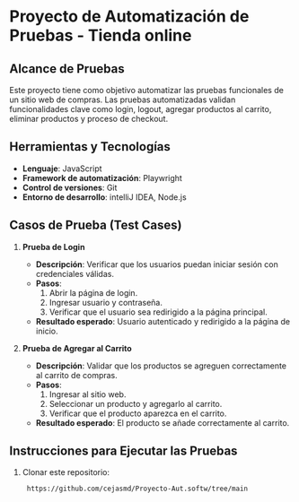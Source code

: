 # Proyecto de Automatización de Pruebas - Tienda online

## Alcance de Pruebas
Este proyecto tiene como objetivo automatizar las pruebas funcionales de un sitio web de compras. Las pruebas automatizadas validan funcionalidades clave como login, logout, agregar productos al carrito, eliminar productos y proceso de checkout.

## Herramientas y Tecnologías
- **Lenguaje**: JavaScript
- **Framework de automatización**: Playwright
- **Control de versiones**: Git
- **Entorno de desarrollo**: intelliJ IDEA, Node.js

## Casos de Prueba (Test Cases)
1. **Prueba de Login**
   - **Descripción**: Verificar que los usuarios puedan iniciar sesión con credenciales válidas.
   - **Pasos**:
     1. Abrir la página de login.
     2. Ingresar usuario y contraseña.
     3. Verificar que el usuario sea redirigido a la página principal.
   - **Resultado esperado**: Usuario autenticado y redirigido a la página de inicio.

2. **Prueba de Agregar al Carrito**
   - **Descripción**: Validar que los productos se agreguen correctamente al carrito de compras.
   - **Pasos**:
     1. Ingresar al sitio web.
     2. Seleccionar un producto y agregarlo al carrito.
     3. Verificar que el producto aparezca en el carrito.
   - **Resultado esperado**: El producto se añade correctamente al carrito.

## Instrucciones para Ejecutar las Pruebas
1. Clonar este repositorio:
   ```bash
    https://github.com/cejasmd/Proyecto-Aut.softw/tree/main



